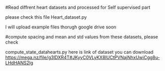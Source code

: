 #Read diffrent heart datasets and processed for Self supervised part

please check this file
Heart_dataset.py

I will upload example files thorugh google drive soon

#compute spacing and mean and std values from these datasets, please check

compute_state_datahearts.py
here is link of dataset you can download
https://mega.nz/file/g3lDXR4T#JKyyC0VLyKX8IUCtPVNajNhxUwiCgg8u-LHdHANS2lg



